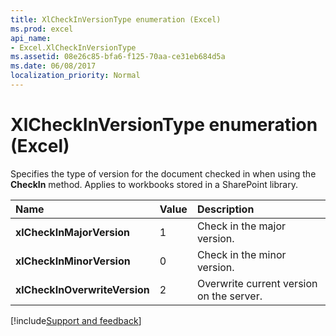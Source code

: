 ```yaml
---
title: XlCheckInVersionType enumeration (Excel)
ms.prod: excel
api_name:
- Excel.XlCheckInVersionType
ms.assetid: 08e26c85-bfa6-f125-70aa-ce31eb684d5a
ms.date: 06/08/2017
localization_priority: Normal
---
```



# XlCheckInVersionType enumeration (Excel)

Specifies the type of version for the document checked in when using the **CheckIn** method. Applies to workbooks stored in a SharePoint library.



|Name|Value|Description|
|:-----|:-----|:-----|
| **xlCheckInMajorVersion**|1|Check in the major version.|
| **xlCheckInMinorVersion**|0|Check in the minor version.|
| **xlCheckInOverwriteVersion**|2|Overwrite current version on the server.|

[!include[Support and feedback](~/includes/feedback-boilerplate.md)]